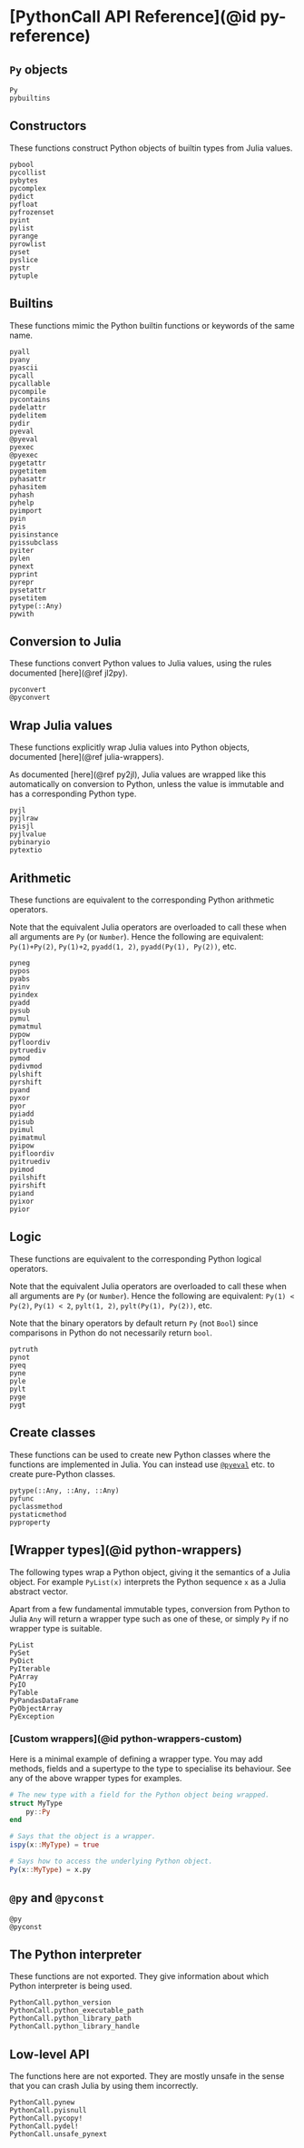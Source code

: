 # [PythonCall API Reference](@id py-reference)

## `Py` objects

```@docs
Py
pybuiltins
```

## Constructors

These functions construct Python objects of builtin types from Julia values.

```@docs
pybool
pycollist
pybytes
pycomplex
pydict
pyfloat
pyfrozenset
pyint
pylist
pyrange
pyrowlist
pyset
pyslice
pystr
pytuple
```

## Builtins

These functions mimic the Python builtin functions or keywords of the same name.

```@docs
pyall
pyany
pyascii
pycall
pycallable
pycompile
pycontains
pydelattr
pydelitem
pydir
pyeval
@pyeval
pyexec
@pyexec
pygetattr
pygetitem
pyhasattr
pyhasitem
pyhash
pyhelp
pyimport
pyin
pyis
pyisinstance
pyissubclass
pyiter
pylen
pynext
pyprint
pyrepr
pysetattr
pysetitem
pytype(::Any)
pywith
```

## Conversion to Julia

These functions convert Python values to Julia values, using the rules documented [here](@ref jl2py).

```@docs
pyconvert
@pyconvert
```

## Wrap Julia values

These functions explicitly wrap Julia values into Python objects, documented [here](@ref julia-wrappers).

As documented [here](@ref py2jl), Julia values are wrapped like this automatically on
conversion to Python, unless the value is immutable and has a corresponding Python type.

```@docs
pyjl
pyjlraw
pyisjl
pyjlvalue
pybinaryio
pytextio
```

## Arithmetic

These functions are equivalent to the corresponding Python arithmetic operators.

Note that the equivalent Julia operators are overloaded to call these when all arguments
are `Py` (or `Number`). Hence the following are equivalent: `Py(1)+Py(2)`, `Py(1)+2`,
`pyadd(1, 2)`, `pyadd(Py(1), Py(2))`, etc.

```@docs
pyneg
pypos
pyabs
pyinv
pyindex
pyadd
pysub
pymul
pymatmul
pypow
pyfloordiv
pytruediv
pymod
pydivmod
pylshift
pyrshift
pyand
pyxor
pyor
pyiadd
pyisub
pyimul
pyimatmul
pyipow
pyifloordiv
pyitruediv
pyimod
pyilshift
pyirshift
pyiand
pyixor
pyior
```

## Logic

These functions are equivalent to the corresponding Python logical operators.

Note that the equivalent Julia operators are overloaded to call these when all arguments
are `Py` (or `Number`). Hence the following are equivalent: `Py(1) < Py(2)`, `Py(1) < 2`,
`pylt(1, 2)`, `pylt(Py(1), Py(2))`, etc.

Note that the binary operators by default return `Py` (not `Bool`) since comparisons in
Python do not necessarily return `bool`.

```@docs
pytruth
pynot
pyeq
pyne
pyle
pylt
pyge
pygt
```

## Create classes

These functions can be used to create new Python classes where the functions are implemented
in Julia. You can instead use [`@pyeval`](@ref) etc. to create pure-Python classes.

```@docs
pytype(::Any, ::Any, ::Any)
pyfunc
pyclassmethod
pystaticmethod
pyproperty
```

## [Wrapper types](@id python-wrappers)

The following types wrap a Python object, giving it the semantics of a Julia object. For example `PyList(x)` interprets the Python sequence `x` as a Julia abstract vector.

Apart from a few fundamental immutable types, conversion from Python to Julia `Any` will return a wrapper type such as one of these, or simply `Py` if no wrapper type is suitable.

```@docs
PyList
PySet
PyDict
PyIterable
PyArray
PyIO
PyTable
PyPandasDataFrame
PyObjectArray
PyException
```

### [Custom wrappers](@id python-wrappers-custom)

Here is a minimal example of defining a wrapper type. You may add methods, fields and a
supertype to the type to specialise its behaviour. See any of the above wrapper types for
examples.

```julia
# The new type with a field for the Python object being wrapped.
struct MyType
    py::Py
end

# Says that the object is a wrapper.
ispy(x::MyType) = true

# Says how to access the underlying Python object.
Py(x::MyType) = x.py
```

## `@py` and `@pyconst`

```@docs
@py
@pyconst
```

## The Python interpreter

These functions are not exported. They give information about which Python interpreter is
being used.
```@docs
PythonCall.python_version
PythonCall.python_executable_path
PythonCall.python_library_path
PythonCall.python_library_handle
```

## Low-level API

The functions here are not exported. They are mostly unsafe in the sense that you can
crash Julia by using them incorrectly.

```@docs
PythonCall.pynew
PythonCall.pyisnull
PythonCall.pycopy!
PythonCall.pydel!
PythonCall.unsafe_pynext
```
